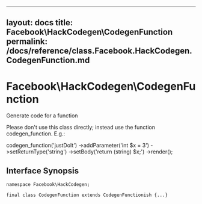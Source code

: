 
***

layout: docs
title: Facebook\\HackCodegen\\CodegenFunction
permalink: /docs/reference/class.Facebook.HackCodegen.CodegenFunction.md
---







# Facebook\\HackCodegen\\CodegenFunction




Generate code for a function




Please don't use this class directly; instead
use the function codegen_function.  E.g.:




codegen_function('justDoIt')
->addParameter('int $x = 3')
->setReturnType('string')
->setBody('return (string) $x;')
->render();




## Interface Synopsis




``` Hack
namespace Facebook\HackCodegen;

final class CodegenFunction extends CodegenFunctionish {...}
```


